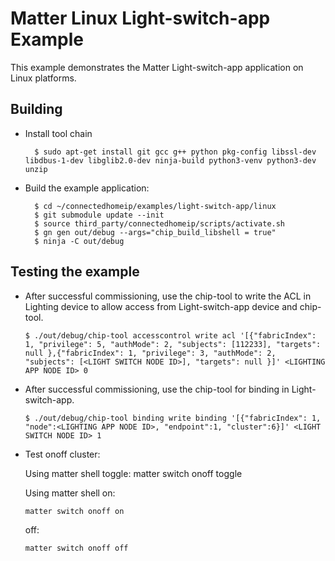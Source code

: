 # Matter Linux Light-switch-app Example

This example demonstrates the Matter Light-switch-app application on Linux platforms.

## Building

-   Install tool chain

          $ sudo apt-get install git gcc g++ python pkg-config libssl-dev libdbus-1-dev libglib2.0-dev ninja-build python3-venv python3-dev unzip

-   Build the example application:

          $ cd ~/connectedhomeip/examples/light-switch-app/linux
          $ git submodule update --init
          $ source third_party/connectedhomeip/scripts/activate.sh
          $ gn gen out/debug --args="chip_build_libshell = true"
          $ ninja -C out/debug

## Testing the example

-   After successful commissioning, use the chip-tool to write the ACL in
    Lighting device to allow access from Light-switch-app device and chip-tool.

        $ ./out/debug/chip-tool accesscontrol write acl '[{"fabricIndex": 1, "privilege": 5, "authMode": 2, "subjects": [112233], "targets": null },{"fabricIndex": 1, "privilege": 3, "authMode": 2, "subjects": [<LIGHT SWITCH NODE ID>], "targets": null }]' <LIGHTING APP NODE ID> 0

-   After successful commissioning, use the chip-tool for binding in
    Light-switch-app.

        $ ./out/debug/chip-tool binding write binding '[{"fabricIndex": 1, "node":<LIGHTING APP NODE ID>, "endpoint":1, "cluster":6}]' <LIGHT SWITCH NODE ID> 1

-   Test onoff cluster:

     Using matter shell toggle:
        matter switch onoff toggle


    Using matter shell on:

        matter switch onoff on

    off:

        matter switch onoff off
